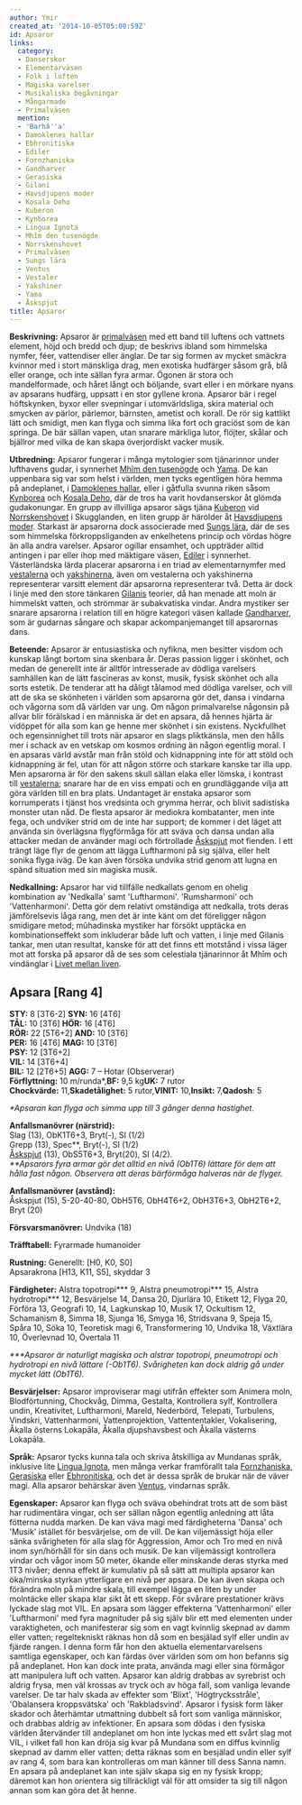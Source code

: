 ```yaml
---
author: Ymir
created_at: '2014-10-05T05:00:59Z'
id: Apsaror
links:
  category:
  - Danserskor
  - Elementarväsen
  - Folk i luften
  - Magiska varelser
  - Musikaliska begåvningar
  - Mångarmade
  - Primalväsen
  mention:
  - 'Barhâ''a'
  - Damoklenes hallar
  - Ebhronitiska
  - Ediler
  - Fornzhaniska
  - Gandharver
  - Gerasiska
  - Gilani
  - Havsdjupens moder
  - Kosala Deho
  - Kuberon
  - Kynborea
  - Lingua Ignota
  - Mhîm den tusenögde
  - Norrskenshovet
  - Primalväsen
  - Sungs lära
  - Ventus
  - Vestaler
  - Yakshiner
  - Yama
  - Åskspjut
title: Apsaror
---
```


**Beskrivning:** Apsaror är [primalväsen] med ett band till luftens och vattnets element, höjd och
bredd och djup; de beskrivs ibland som himmelska nymfer, féer, vattendiser eller änglar. De tar sig
formen av mycket smäckra kvinnor med i stort mänskliga drag, men exotiska hudfärger såsom grå, blå
eller orange, och inte sällan fyra armar. Ögonen är stora och mandelformade, och håret långt och
böljande, svart eller i en mörkare nyans av apsarans hudfärg, uppsatt i en stor gyllene krona.
Apsaror bär i regel höftskynken, byxor eller svepningar i utomvärldsliga, skira material och smycken
av pärlor, pärlemor, bärnsten, ametist och korall. De rör sig kattlikt lätt och smidigt, men kan
flyga och simma lika fort och graciöst som de kan springa. De bär sällan vapen, utan snarare
märkliga lutor, flöjter, skålar och bjällror med vilka de kan skapa överjordiskt vacker musik.

**Utbredning:** Apsaror fungerar i många mytologier som tjänarinnor under lufthavens gudar, i
synnerhet [Mhîm den tusenögde] och [Yama]. De kan uppenbara sig var som helst i världen, men tycks
egentligen höra hemma på andeplanet, i [Damoklenes hallar], eller i gåtfulla svunna riken såsom
[Kynborea] och [Kosala Deho], där de tros ha varit hovdanserskor åt glömda gudakonungar. En grupp av
illvilliga apsaror sägs tjäna [Kuberon] vid [Norrskenshovet] i Skugglanden, en liten grupp är
härolder åt [Havsdjupens moder]. Starkast är apsarorna dock associerade med [Sungs lära], där de ses
som himmelska förkroppsliganden av enkelhetens princip och vördas högre än alla andra varelser.
Apsaror ogillar ensamhet, och uppträder alltid antingen i par eller ihop med mäktigare väsen,
[Ediler] i synnerhet. Västerländska lärda placerar apsarorna i en triad av elementarnymfer med
[vestalerna] och [yakshinerna], även om vestalerna och yakshinerna representerar varsitt element där
apsarorna representerar två. Detta är dock i linje med den store tänkaren [Gilanis] teorier, då han
menade att moln är himmelskt vatten, och strömmar är subakvatiska vindar. Andra mystiker ser snarare
apsarorna i relation till en högre kategori väsen kallade [Gandharver], som är gudarnas sångare och
skapar ackompanjemanget till apsarornas dans.

**Beteende:** Apsaror är entusiastiska och nyfikna, men besitter visdom och kunskap långt bortom
sina skenbara år. Deras passion ligger i skönhet, och medan de generellt inte är alltför
intresserade av dödliga varelsers samhällen kan de lätt fascineras av konst, musik, fysisk skönhet
och alla sorts estetik. De tenderar att ha dåligt tålamod med dödliga varelser, och vill att de ska
se skönheten i världen som apsarorna gör det, dansa i vindarna och vågorna som då världen var ung.
Om någon primalvarelse någonsin på allvar blir förälskad i en människa är det en apsara, då hennes
hjärta är vidöppet för alla som kan ge henne mer skönhet i sin existens. Nyckfullhet och
egensinnighet till trots när apsaror en slags pliktkänsla, men den hålls mer i schack av en vetskap
om kosmos ordning än någon egentlig moral. I en apsaras värld avstår man från stöld och kidnappning
inte för att stöld och kidnappning är fel, utan för att någon större och starkare kanske tar illa
upp. Men apsarorna är för den sakens skull sällan elaka eller lömska, i kontrast till [vestalerna];
snarare har de en viss empati och en grundläggande vilja att göra världen till en bra plats.
Undantaget är enstaka apsaror som korrumperats i tjänst hos vredsinta och grymma herrar, och blivit
sadistiska monster utan nåd. De flesta apsaror är mediokra kombatanter, men inte fega, och undviker
strid om de inte har support; de kommer i det läget att använda sin överlägsna flygförmåga för att
sväva och dansa undan alla attacker medan de använder magi och förtrollade [Åskspjut] mot fienden. I
ett trängt läge flyr de genom att lägga Luftharmoni på sig själva, eller helt sonika flyga iväg. De
kan även försöka undvika strid genom att lugna en spänd situation med sin magiska musik.

**Nedkallning:** Apsaror har vid tillfälle nedkallats genom en ohelig kombination av 'Nedkalla' samt
'Luftharmoni'. 'Rumsharmoni' och 'Vattenharmoni'. Detta gör dem relativt omständiga att nedkalla,
trots deras jämförelsevis låga rang, men det är inte känt om det föreligger någon smidigare metod;
mûhadinska mystiker har försökt upptäcka en kombinationseffekt som inkluderar både luft och vatten,
i linje med Gilanis tankar, men utan resultat, kanske för att det finns ett motstånd i vissa läger
mot att forska på apsaror då de ses som celestiala tjänarinnor åt Mhîm och vindänglar i [Livet
mellan liven].

Apsara \[Rang 4\]
-----------------

**STY:** 8 \[3T6-2\] **SYN:** 16 \[4T6\]\
**TÅL:** 10 \[3T6\] **HÖR:** 16 \[4T6\]\
**RÖR:** 22 \[5T6+2\] **AND:** 10 \[3T6\]\
**PER:** 16 \[4T6\] **MAG:** 10 \[3T6\]\
**PSY:** 12 \[3T6+2\]\
**VIL:** 14 \[3T6+4\]\
**BIL:** 12 \[2T6+5\] **AGG:** 7 – Hotar (Observerar)\
**Förflyttning:** 10 m/runda\*,**BF:** 9,5 kg**UK:** 7 rutor\
**Chockvärde:** 11,**Skadetålighet:** 5 rutor,**VINIT:** 10,**Insikt:** 7,**Qadosh**: 5

*\*Apsaran kan flyga och simma upp till 3 gånger denna hastighet.*

**Anfallsmanövrer (närstrid):**\
Slag (13), ObK1T6+3, Bryt(-), SI (1/2)\
Grepp (13), Spec\*\*, Bryt(-), SI (1/2)\
[Åskspjut] (13), ObS5T6+3, Bryt(20), SI (4/2).\
*\*\*Apsarors fyra armar gör det alltid en nivå (Ob1T6) lättare för dem att hålla fast någon.
Observera att deras bärförmåga halveras när de flyger.*

**Anfallsmanövrer (avstånd):**\
Åskspjut (15), 5-20-40-80, ObH5T6, ObH4T6+2, ObH3T6+3, ObH2T6+2, Bryt (20)

**Försvarsmanövrer:** Undvika (18)

**Träfftabell:** Fyrarmade humanoider

**Rustning:** Generellt: \[H0, K0, S0\]\
Apsarakrona \[H13, K11, S5\], skyddar 3

**Färdigheter:** Alstra topotropi\*\*\* 9, Alstra pneumotropi\*\*\* 15, Alstra hydrotropi\*\*\* 12,
Besvärjelse 14, Dansa 20, Djurlära 10, Etikett 12, Flyga 20, Förföra 13, Geografi 10, <Hantverk> 14,
Lagkunskap 10, Musik 17, Ockultism 12, Schamanism 8, Simma 18, Sjunga 16, Smyga 16, Stridsvana 9,
Speja 15, Spåra 10, Söka 10, Teoretisk magi 6, Transformering 10, Undvika 18, Växtlära 10,
Överlevnad 10, Övertala 11

*\*\*\*Apsaror är naturligt magiska och alstrar topotropi, pneumotropi och hydrotropi en nivå
lättare (-Ob1T6). Svårigheten kan dock aldrig gå under mycket lätt (Ob1T6).*

**Besvärjelser:** Apsaror improviserar magi utifrån effekter som Animera moln, Blodförtunning,
Chockvåg, Dimma, Gestalta, Kontrollera sylf, Kontrollera undin, Kreativitet, Luftharmoni, Mareld,
Nederbörd, Telepati, Turbulens, Vindskri, Vattenharmoni, Vattenprojektion, Vattententakler,
Vokalisering, Åkalla österns Lokapāla, Åkalla djupshavsbest och Åkalla västerns Lokapāla.

**Språk:** Apsaror tycks kunna tala och skriva åtskilliga av Mundanas språk, inklusive lite [Lingua
Ignota], men många verkar framförallt tala [Fornzhaniska], [Gerasiska] eller [Ebhronitiska], och det
är dessa språk de brukar när de väver magi. Alla apsaror behärskar även [Ventus], vindarnas språk.

**Egenskaper:** Apsaror kan flyga och sväva obehindrat trots att de som bäst har rudimentära vingar,
och ser sällan någon egentlig anledning att låta fötterna nudda marken. De kan väva magi med
färdigheterna 'Dansa' och 'Musik' istället för besvärjelse, om de vill. De kan viljemässigt höja
eller sänka svårigheten för alla slag för Aggression, Amor och Tro med en nivå inom syn/hörhåll för
sin dans och musik. De kan viljemässigt kontrollera vindar och vågor inom 50 meter, ökande eller
minskande deras styrka med 1T3 nivåer; denna effekt är kumulativ på så sätt att multipla apsaror kan
öka/minska styrkan ytterligare en nivå per apsara. De kan även skapa och förändra moln på mindre
skala, till exempel lägga en liten by under molntäcke eller skapa klar sikt åt ett skepp. För
svårare prestationer krävs lyckade slag mot VIL. En apsara som lägger effekterna 'Vattenharmoni'
eller 'Luftharmoni' med fyra magnituder på sig själv blir ett med elementen under varaktigheten, och
manifesterar sig som en vagt kvinnlig skepnad av damm eller vatten; regeltekniskt räknas hon då som
en besjälad sylf eller undin av fjärde rangen. I denna form får hon den aktuella elementarvarelsens
samtliga egenskaper, och kan färdas över världen som om hon befanns sig på andeplanet. Hon kan dock
inte prata, använda magi eller sina förmågor att manipulera luft och vatten. Apsaror kan aldrig
drabbas av syrebrist och aldrig frysa, men väl krossas av tryck och av höga fall, som vanliga
levande varelser. De tar halv skada av effekter som 'Blixt', 'Högtrycksstråle', 'Obalansera
kroppsvätska' och 'Rakbladsvind'. Apsaror i fysisk form läker skador och återhämtar utmattning
dubbelt så fort som vanliga människor, och drabbas aldrig av infektioner. En apsara som dödas i den
fysiska världen återvänder till andeplanet om hon inte lyckas med ett svårt slag mot VIL, i vilket
fall hon kan dröja sig kvar på Mundana som en diffus kvinnlig skepnad av damm eller vatten; detta
räknas som en besjälad undin eller sylf av rang 4, som bara kan kontrolleras om man känner till dess
Sanna namn. En apsara på andeplanet kan inte själv skapa sig en ny fysisk kropp; däremot kan hon
orientera sig tillräckligt väl för att omsider ta sig till någon annan som kan göra det åt henne.

  [primalväsen]: Primalväsen
  [Mhîm den tusenögde]: Mhîm_den_tusenögde
  [Yama]: Yama
  [Damoklenes hallar]: Damoklenes_hallar
  [Kynborea]: Kynborea
  [Kosala Deho]: Kosala_Deho
  [Kuberon]: Kuberon
  [Norrskenshovet]: Norrskenshovet
  [Havsdjupens moder]: Havsdjupens_moder
  [Sungs lära]: Sungs_lära
  [Ediler]: Ediler
  [vestalerna]: Vestaler
  [yakshinerna]: Yakshiner
  [Gilanis]: Gilani
  [Gandharver]: Gandharver
  [Åskspjut]: Åskspjut
  [Livet mellan liven]: Barhâa
  [Lingua Ignota]: Lingua_Ignota
  [Fornzhaniska]: Fornzhaniska
  [Gerasiska]: Gerasiska
  [Ebhronitiska]: Ebhronitiska
  [Ventus]: Ventus